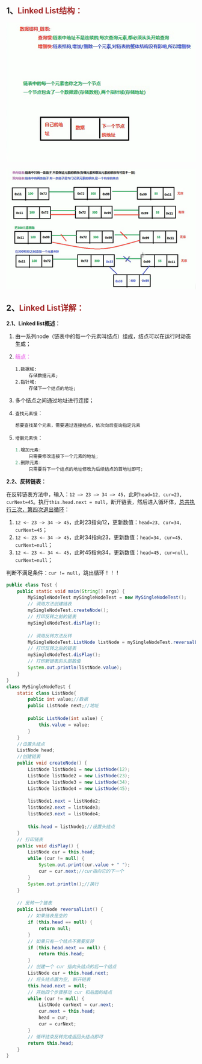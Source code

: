 ## 1、<span style="color:brown">Linked List结构：</span>

![集合数据结构之LinkedList1](https://raw.githubusercontent.com/root-bine/image/main/Typora-image/%E9%9B%86%E5%90%88%E6%95%B0%E6%8D%AE%E7%BB%93%E6%9E%84LinkedList1.png)

![集合数据结构之LinkedList2](https://raw.githubusercontent.com/root-bine/image/main/Typora-image/%E9%9B%86%E5%90%88%E6%95%B0%E6%8D%AE%E7%BB%93%E6%9E%84LinkedList2.png)



## 2、<span style="color:brown">Linked List详解：</span>

**2.1、Linked list概述：**

1. 由一系列node（链表中的每一个元素叫结点）组成，结点可以在运行时动态生成；

2. <span style="color:violet">**结点：**</span>

   ```apl
   1.数据域:
   		存储数据元素;
   2.指针域:
   		存储下一个结点的地址;
   ```

3. 多个结点之间通过地址进行连接；

4. `查找元素慢`：

   ```java
   想要查找某个元素，需要通过连接结点，依次向后查询指定元素
   ```

5. `增删元素快`：

   ```java
   1.增加元素:
   		只需要修改连接下一个元素的地址;
   2.删除元素:
   		只需要将下一个结点的地址修改为后续结点的首地址即可;
   ```

**2.2、反转链表：**

​		在反转链表方法中，输入：`12 —> 23 —> 34 —> 45`，此时`head=12, cur=23, curNext=45`。执行`this.head.next = null`，断开链表，然后进入循环体，<u>总共执行三次，第四次退出循环</u>：

1. `12 <— 23 —> 34 —> 45`，此时23指向12，更新数值：`head=23, cur=34, curNext=45`；
2. `12 <— 23 <— 34 —> 45`，此时34指向23，更新数值：`head=34, cur=45, curNext=null`；
3. `12 <— 23 <— 34 <— 45`，此时45指向34，更新数值：`head=45, cur=null, curNext=null`；

判断不满足条件：`cur != null`，跳出循环！！！

```java
public class Test {
    public static void main(String[] args) {
        MySingleNodeTest mySingleNodeTest = new MySingleNodeTest();
        // 调用方法创建链表
        mySingleNodeTest.createNode();
        // 打印反转之前的链表
        mySingleNodeTest.disPlay();

        // 调用反转方法反转
        MySingleNodeTest.ListNode listNode = mySingleNodeTest.reversalList();
        // 打印反转之后的链表
        mySingleNodeTest.disPlay();
        // 打印新链表的头部数值
        System.out.println(listNode.value);
    }
}
class MySingleNodeTest {
    static class ListNode{
        public int value;//数据
        public ListNode next;//地址

        public ListNode(int value) {
            this.value = value;
        }
    }
    //设置头结点
    ListNode head;
    //创建链表
    public void createNode() {
        ListNode listNode1 = new ListNode(12);
        ListNode listNode2 = new ListNode(23);
        ListNode listNode3 = new ListNode(34);
        ListNode listNode4 = new ListNode(45);

        listNode1.next = listNode2;
        listNode2.next = listNode3;
        listNode3.next = listNode4;

        this.head = listNode1;//设置头结点
    }
    // 打印链表
    public void disPlay() {
        ListNode cur = this.head;
        while (cur != null) {
            System.out.print(cur.value + " ");
            cur = cur.next;//cur指向它的下一个
        }
        System.out.println();//换行
    }

    // 反转一个链表
    public ListNode reversalList() {
        // 如果链表是空的
        if (this.head == null) {
            return null;
        }
        // 如果只有一个结点不需要反转
        if (this.head.next == null) {
            return this.head;
        }
        // 创建一个 cur 指向头结点的后一个结点
        ListNode cur = this.head.next;
        // 将头结点置为空, 断开链表
        this.head.next = null;
        // 开始四个步骤移动 cur 和后面的结点
        while (cur != null) {
            ListNode curNext = cur.next;
            cur.next = this.head;
            head = cur;
            cur = curNext;
        }
        // 循环结束反转完成返回头结点即可
        return this.head;
    }
}
```